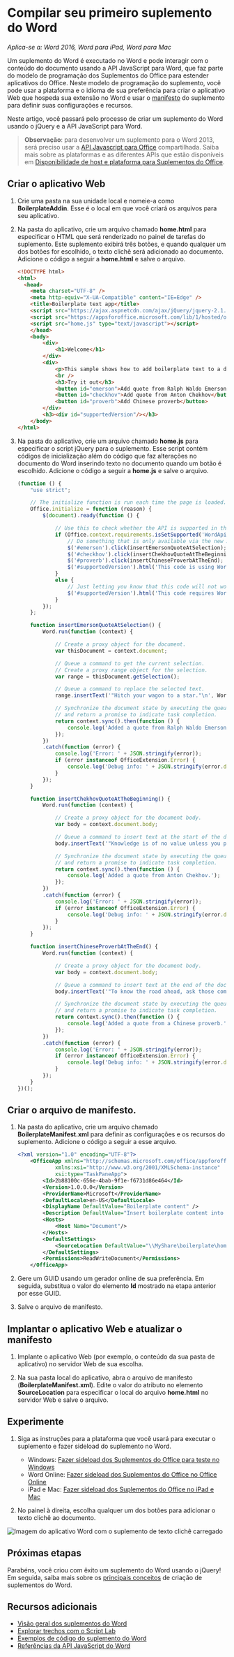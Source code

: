 # <a name="build-your-first-word-add-in"></a>Compilar seu primeiro suplemento do Word

_Aplica-se a: Word 2016, Word para iPad, Word para Mac_

Um suplemento do Word é executado no Word e pode interagir com o conteúdo do documento usando a API JavaScript para Word, que faz parte do modelo de programação dos Suplementos do Office para estender aplicativos do Office. Neste modelo de programação do suplemento, você pode usar a plataforma e o idioma de sua preferência para criar o aplicativo Web que hospeda sua extensão no Word e usar o [manifesto](../../docs/overview/add-in-manifests.md) do suplemento para definir suas configurações e recursos.

Neste artigo, você passará pelo processo de criar um suplemento do Word usando o jQuery e a API JavaScript para Word. 

> **Observação**: para desenvolver um suplemento para o Word 2013, será preciso usar a [API Javascript para Office]( https://dev.office.com/docs/add-ins/word/word-add-ins-programming-overview#javascript-apis-for-word) compartilhada. Saiba mais sobre as plataformas e as diferentes APIs que estão disponíveis em [Disponibilidade de host e plataforma para Suplementos do Office](https://dev.office.com/add-in-availability). 

## <a name="create-the-web-app"></a>Criar o aplicativo Web 

1. Crie uma pasta na sua unidade local e nomeie-a como **BoilerplateAddin**. Esse é o local em que você criará os arquivos para seu aplicativo.

2. Na pasta do aplicativo, crie um arquivo chamado **home.html** para especificar o HTML que será renderizado no painel de tarefas do suplemento. Este suplemento exibirá três botões, e quando qualquer um dos botões for escolhido, o texto clichê será adicionado ao documento. Adicione o código a seguir a **home.html** e salve o arquivo.

    ```html
    <!DOCTYPE html>
    <html>
      <head>
        <meta charset="UTF-8" />
        <meta http-equiv="X-UA-Compatible" content="IE=Edge" />
        <title>Boilerplate text app</title>
        <script src="https://ajax.aspnetcdn.com/ajax/jQuery/jquery-2.1.4.min.js"></script>
        <script src="https://appsforoffice.microsoft.com/lib/1/hosted/office.js" type="text/javascript"></script>
        <script src="home.js" type="text/javascript"></script>
        </head>
        <body>
            <div>
                <h1>Welcome</h1>
            </div>
            <div>
                <p>This sample shows how to add boilerplate text to a document by using the Word JavaScript API.</p>
                <br />
                <h3>Try it out</h3>
                <button id="emerson">Add quote from Ralph Waldo Emerson</button>
                <button id="checkhov">Add quote from Anton Chekhov</button>
                <button id="proverb">Add Chinese proverb</button>
            </div>
            <h3><div id="supportedVersion"/></h3>
        </body>
    </html>
    ```

3. Na pasta do aplicativo, crie um arquivo chamado **home.js** para especificar o script jQuery para o suplemento. Esse script contém códigos de inicialização além do código que faz alterações no documento do Word inserindo texto no documento quando um botão é escolhido. Adicione o código a seguir a **home.js** e salve o arquivo.

    ```javascript
    (function () {
        "use strict";

        // The initialize function is run each time the page is loaded.
        Office.initialize = function (reason) {
            $(document).ready(function () {

                // Use this to check whether the API is supported in the Word client.
                if (Office.context.requirements.isSetSupported('WordApi', 1.1)) {
                    // Do something that is only available via the new APIs
                    $('#emerson').click(insertEmersonQuoteAtSelection);
                    $('#checkhov').click(insertChekhovQuoteAtTheBeginning);
                    $('#proverb').click(insertChineseProverbAtTheEnd);
                    $('#supportedVersion').html('This code is using Word 2016 or greater.');
                }
                else {
                    // Just letting you know that this code will not work with your version of Word.
                    $('#supportedVersion').html('This code requires Word 2016 or greater.');
                }
            });
        };

        function insertEmersonQuoteAtSelection() {
            Word.run(function (context) {

                // Create a proxy object for the document.
                var thisDocument = context.document;

                // Queue a command to get the current selection.
                // Create a proxy range object for the selection.
                var range = thisDocument.getSelection();

                // Queue a command to replace the selected text.
                range.insertText('"Hitch your wagon to a star."\n', Word.InsertLocation.replace);

                // Synchronize the document state by executing the queued commands,
                // and return a promise to indicate task completion.
                return context.sync().then(function () {
                    console.log('Added a quote from Ralph Waldo Emerson.');
                });
            })
            .catch(function (error) {
                console.log('Error: ' + JSON.stringify(error));
                if (error instanceof OfficeExtension.Error) {
                    console.log('Debug info: ' + JSON.stringify(error.debugInfo));
                }
            });
        }

        function insertChekhovQuoteAtTheBeginning() {
            Word.run(function (context) {

                // Create a proxy object for the document body.
                var body = context.document.body;

                // Queue a command to insert text at the start of the document body.
                body.insertText('"Knowledge is of no value unless you put it into practice."\n', Word.InsertLocation.start);

                // Synchronize the document state by executing the queued commands,
                // and return a promise to indicate task completion.
                return context.sync().then(function () {
                    console.log('Added a quote from Anton Chekhov.');
                });
            })
            .catch(function (error) {
                console.log('Error: ' + JSON.stringify(error));
                if (error instanceof OfficeExtension.Error) {
                    console.log('Debug info: ' + JSON.stringify(error.debugInfo));
                }
            });
        }

        function insertChineseProverbAtTheEnd() {
            Word.run(function (context) {

                // Create a proxy object for the document body.
                var body = context.document.body;

                // Queue a command to insert text at the end of the document body.
                body.insertText('"To know the road ahead, ask those coming back."\n', Word.InsertLocation.end);

                // Synchronize the document state by executing the queued commands,
                // and return a promise to indicate task completion.
                return context.sync().then(function () {
                    console.log('Added a quote from a Chinese proverb.');
                });
            })
            .catch(function (error) {
                console.log('Error: ' + JSON.stringify(error));
                if (error instanceof OfficeExtension.Error) {
                    console.log('Debug info: ' + JSON.stringify(error.debugInfo));
                }
            });
        }
    })();
    ```

## <a name="create-the-manifest-file"></a>Criar o arquivo de manifesto.

1. Na pasta do aplicativo, crie um arquivo chamado **BoilerplateManifest.xml** para definir as configurações e os recursos do suplemento. Adicione o código a seguir a esse arquivo. 

    ```xml
    <?xml version="1.0" encoding="UTF-8"?>
        <OfficeApp xmlns="http://schemas.microsoft.com/office/appforoffice/1.1"
                xmlns:xsi="http://www.w3.org/2001/XMLSchema-instance"
                xsi:type="TaskPaneApp">
            <Id>2b88100c-656e-4bab-9f1e-f6731d86e464</Id>
            <Version>1.0.0.0</Version>
            <ProviderName>Microsoft</ProviderName>
            <DefaultLocale>en-US</DefaultLocale>
            <DisplayName DefaultValue="Boilerplate content" />
            <Description DefaultValue="Insert boilerplate content into a Word document." />
            <Hosts>
                <Host Name="Document"/>
            </Hosts>
            <DefaultSettings>
                <SourceLocation DefaultValue="\\MyShare\boilerplate\home.html" />
            </DefaultSettings>
            <Permissions>ReadWriteDocument</Permissions>
        </OfficeApp>
    ```

2. Gere um GUID usando um gerador online de sua preferência. Em seguida, substitua o valor do elemento **Id** mostrado na etapa anterior por esse GUID.

3. Salve o arquivo de manifesto.

## <a name="deploy-the-web-app-and-update-the-manifest"></a>Implantar o aplicativo Web e atualizar o manifesto

1. Implante o aplicativo Web (por exemplo, o conteúdo da sua pasta de aplicativo) no servidor Web de sua escolha.

2. Na sua pasta local do aplicativo, abra o arquivo de manifesto (**BoilerplateManifest.xml**). Edite o valor do atributo no elemento **SourceLocation** para especificar o local do arquivo **home.html** no servidor Web e salve o arquivo.

## <a name="try-it-out"></a>Experimente

1. Siga as instruções para a plataforma que você usará para executar o suplemento e fazer sideload do suplemento no Word.

    - Windows: [Fazer sideload dos Suplementos do Office para teste no Windows](../testing/create-a-network-shared-folder-catalog-for-task-pane-and-content-add-ins.md)
    - Word Online: [Fazer sideload dos Suplementos do Office no Office Online](../testing/sideload-office-add-ins-for-testing.md#sideload-an-office-add-in-on-office-online)
    - iPad e Mac: [Fazer sideload dos Suplementos do Office no iPad e Mac](../testing/sideload-an-office-add-in-on-ipad-and-mac.md)

2. No painel à direita, escolha qualquer um dos botões para adicionar o texto clichê ao documento.

![Imagem do aplicativo Word com o suplemento de texto clichê carregado](../../images/boilerplateAddin.png)

## <a name="next-steps"></a>Próximas etapas

Parabéns, você criou com êxito um suplemento do Word usando o jQuery! Em seguida, saiba mais sobre os [principais conceitos](word-add-ins-programming-overview.md) de criação de suplementos do Word.

## <a name="additional-resources"></a>Recursos adicionais

* [Visão geral dos suplementos do Word](word-add-ins-programming-overview.md)
* [Explorar trechos com o Script Lab](https://store.office.com/en-001/app.aspx?assetid=WA104380862&ui=en-US&rs=en-001&ad=US&appredirect=false)
* [Exemplos de código do suplemento do Word](http://dev.office.com/code-samples#?filters=word,office%20add-ins)
* [Referências da API JavaScript do Word](../../reference/word/word-add-ins-reference-overview.md)
